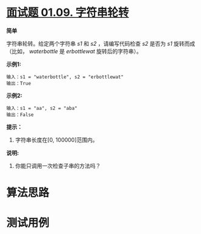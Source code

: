 # [面试题 01.09. 字符串轮转][cnTitle]

**简单**

字符串轮转。给定两个字符串 *s1* 和 *s2* ，请编写代码检查 *s2* 是否为 *s1* 旋转而成（比如， *waterbottle* 是 *erbottlewat* 旋转后的字符串）。

**示例1:** 

```
输入：s1 = "waterbottle", s2 = "erbottlewat"
输出：True

```

**示例2:** 

```
输入：s1 = "aa", s2 = "aba"
输出：False

```



**提示：** 

1. 字符串长度在[0, 100000]范围内。

**说明:** 

1. 你能只调用一次检查子串的方法吗？




# 算法思路

# 测试用例
```
```

[cnTitle]: https://leetcode-cn.com/problems/string-rotation-lcci/
